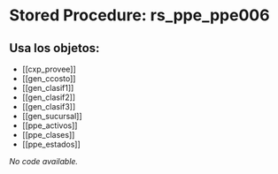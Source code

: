 # Stored Procedure: rs_ppe_ppe006

## Usa los objetos:
- [[cxp_provee]]
- [[gen_ccosto]]
- [[gen_clasif1]]
- [[gen_clasif2]]
- [[gen_clasif3]]
- [[gen_sucursal]]
- [[ppe_activos]]
- [[ppe_clases]]
- [[ppe_estados]]

*No code available.*
